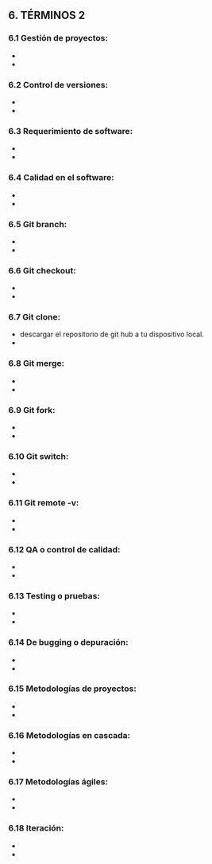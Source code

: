 ## 6. TÉRMINOS 2
### 6.1 Gestión de proyectos:
- 
- 
### 6.2 Control de versiones:
- 
- 
### 6.3 Requerimiento de software:
- 
- 
### 6.4 Calidad en el software:
- 
- 
### 6.5 Git branch:
- 
- 
### 6.6 Git checkout:
- 
- 
### 6.7 Git clone:
- descargar el repositorio de git hub a tu dispositivo local.
- 
### 6.8 Git merge:
- 
- 
### 6.9 Git fork:
- 
- 
### 6.10 Git switch:
- 
- 
### 6.11 Git remote -v:
- 
- 
### 6.12 QA o control de calidad:
- 
- 
### 6.13 Testing o pruebas:
- 
- 
### 6.14 De bugging o depuración:
- 
- 
### 6.15 Metodologías de proyectos:
- 
- 
### 6.16 Metodologías en cascada:
- 
- 
### 6.17 Metodologías ágiles:
- 
- 
### 6.18 Iteración:
- 
- 